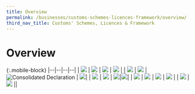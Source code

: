 ```yaml
---
title: Overview
permalink: /businesses/customs-schemes-licences-framework/overview/
third_nav_title: Customs' Schemes, Licences & Framework
---
```

# Overview

{:.mobile-block}
|--|--|--|--|
| [![](/images/schemes-licences/slf1.jpg)](/businesses/customs-schemes-licences-framework/trade-first) | [![](/images/schemes-licences/slf2.jpg)](/businesses/customs-schemes-licences-framework/air-store-bond-scheme) | [![](/images/schemes-licences/slf3.jpg)](/businesses/customs-schemes-licences-framework/apex-licence) | [![](/images/schemes-licences/slf4.jpg)](/businesses/customs-schemes-licences-framework/bonded-truck-scheme) |
| [![](/images/schemes-licences/slf5.jpg)](/businesses/customs-schemes-licences-framework/cargo-agents-import-authorisation-caia-scheme)  | [![](/images/schemes-licences/slf6.jpg)](/businesses/customs-schemes-licences-framework/CWC-licence)  | ![Consolidated Declaration](/images/schemes-licences/slf8.jpg) | [![](/images/schemes-licences/slf9.jpg)](/businesses/customs-schemes-licences-framework/container-freight-warehouse)|
| [![](/images/schemes-licences/slf10.jpg)](/businesses/customs-schemes-licences-framework/duty-free-shop-scheme) | [![](/images/schemes-licences/slf11.jpg)](/businesses/customs-schemes-licences-framework/excise-factory-scheme) | [![](/images/schemes-licences/slf12.jpg)](/businesses/customs-schemes-licences-framework/industrial-exemption-factory-scheme)|[![](/images/schemes-licences/slf13.jpg)](/businesses/customs-schemes-licences-framework/kimberley-process-certification-scheme)|
| [![](/images/schemes-licences/slf14.jpg)](/businesses/customs-schemes-licences-framework/licensed-warehouse-scheme)  | [![](/images/schemes-licences/slf15.jpg)](/businesses/customs-schemes-licences-framework/petroleum-licences)  | [![](/images/schemes-licences/slf16.jpg)](/businesses/customs-schemes-licences-framework/secure-trade-partnership-stp)  | [![](/images/schemes-licences/slf17.jpg)](/businesses/customs-schemes-licences-framework/strategic-trade-scheme) |
| [![](/images/schemes-licences/slf18.jpg)](/businesses/customs-schemes-licences-framework/zero-gst-warehouse-scheme) | [![](/images/schemes-licences/slf19.jpg)](/businesses/customes-schemes-licences-framework/iras-scheme)  ||